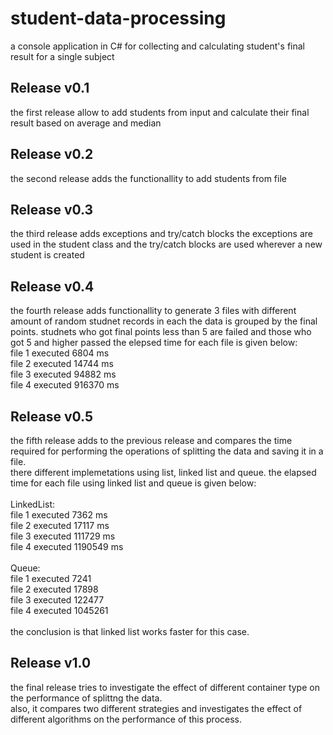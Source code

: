 # student-data-processing
a console application in C# for collecting and calculating student's final result for a single subject

## Release v0.1
the first release allow to add students from input and calculate their final result based on average and median

## Release v0.2
the second release adds the functionallity to add students from file

## Release v0.3
the third release adds exceptions and try/catch blocks
the exceptions are used in the student class and the try/catch blocks are used wherever a new student is created

## Release v0.4
the fourth release adds functionallity to generate 3 files with different amount of random studnet records in each 
the data is grouped by the final points. studnets who got final points less than 5 are failed and those who got 5 and higher passed
the elepsed time for each file is given below:</br>
file 1 executed 6804 ms </br>
file 2 executed 14744 ms </br>
file 3 executed 94882 ms </br>
file 4 executed 916370 ms </br>

## Release  v0.5
the fifth release adds to the previous release and compares the time required for performing the operations of splitting the data and saving it in a file.</br>
there different implemetations using list, linked list and queue.
the elapsed time for each file using linked list and queue is given below:</br>
</br>
LinkedList:</br>
file 1 executed 7362 ms </br>
file 2 executed 17117 ms </br>
file 3 executed 111729 ms </br>
file 4 executed 1190549 ms </br>
</br>
Queue: </br>
file 1 executed 7241 </br>
file 2 executed 17898 </br>
file 3 executed 122477 </br>
file 4 executed 1045261 </br>
</br>
the conclusion is that linked list works faster for this case.

## Release v1.0
the final release tries to investigate the effect of different container type on the performance of splittng the data.</br>
also, it compares two different strategies and investigates the effect of different algorithms on the performance of this process. 
